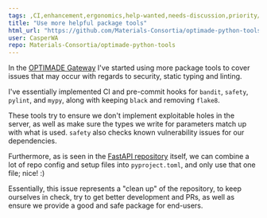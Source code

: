 ```yaml
---
tags: ,CI,enhancement,ergonomics,help-wanted,needs-discussion,priority/low,question,security,suggestions
title: "Use more helpful package tools"
html_url: "https://github.com/Materials-Consortia/optimade-python-tools/issues/950"
user: CasperWA
repo: Materials-Consortia/optimade-python-tools
---
```


In the [OPTIMADE Gateway](https://github.com/Materials-Consortia/optimade-gateway) I've started using more package tools to cover issues that may occur with regards to security, static typing and linting.

I've essentially implemented CI and pre-commit hooks for `bandit`, `safety`, `pylint`, and `mypy`, along with keeping `black` and removing `flake8`.

These tools try to ensure we don't implement exploitable holes in the server, as well as make sure the types we write for parameters match up with what is used. `safety` also checks known vulnerability issues for our dependencies.

Furthermore, as is seen in the [FastAPI repository](https://github.com/tiangolo/fastapi/blob/master/pyproject.toml) itself, we can combine a lot of repo config and setup files into `pyproject.toml`, and only use that one file; nice! :)

Essentially, this issue represents a "clean up" of the repository, to keep ourselves in check, try to get better development and PRs, as well as ensure we provide a good and safe package for end-users.
